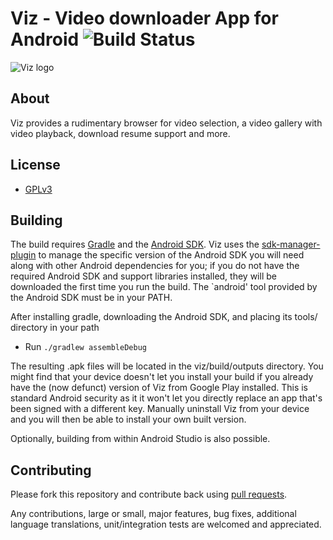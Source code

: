 # Viz - Video downloader App for Android  ![Build Status][1]

![Viz logo][2]

## About

Viz provides a rudimentary browser for video selection, a video gallery with
video playback, download resume support and more.

## License

*  [GPLv3](http://www.gnu.org/licenses/gpl-3.0-standalone.html)

## Building

The build requires [Gradle](http://gradle.org/downloads) and the
[Android SDK](https://developer.android.com/sdk/index.html). Viz uses
the [sdk-manager-plugin](http://github.com/JakeWharton/sdk-manager-plugin)
to manage the specific version of the Android SDK you will need along with other
Android dependencies for you; if you do not have the required
Android SDK and support libraries installed, they will be downloaded the
first time you run the build. The `android' tool provided by the Android SDK
must be in your PATH.

After installing gradle, downloading the Android SDK, and placing its tools/
directory in your path

* Run `./gradlew assembleDebug`

The resulting .apk files  will be located in the viz/build/outputs directory.
You might find that your device doesn't let you install your build if you
already have the (now defunct) version of Viz from Google Play installed.
This is standard Android security as it it won't let you directly replace an
app that's been signed with a different key.  Manually uninstall Viz from
your device and you will then be able to install your own built version.

Optionally, building from within Android Studio is also possible.

## Contributing

Please fork this repository and contribute back using
[pull requests](https://github.com/github/android/pulls).

Any contributions, large or small, major features, bug fixes, additional
language translations, unit/integration tests are welcomed and appreciated.

[1]: https://api.travis-ci.org/svrana/Viz.svg?branch=master
[2]: http://vranix.com/viz_video_downloader_logo_21.png
